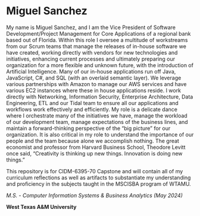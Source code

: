 # Miguel Sanchez

My name is Miguel Sanchez, and I am the Vice President of Software Development/Project Management for Core Applications of a regional bank based out of Florida. Within this role I oversee a multitude of workstreams from our Scrum teams that manage the releases of in-house software we have created, working directly with vendors for new technologies and initiatives, enhancing current processes and ultimately preparing our organization for a more flexible and unknown future, with the introduction of Artificial Intelligence. Many of our in-house applications run off Java, JavaScript, C#, and SQL (with an overlaid semantic layer). We leverage various partnerships with Amazon to manage our AWS services and have various EC2 instances where these in house applications reside. I work directly with Networking, Information Security, Enterprise Architecture, Data Engineering, ETL and our Tidal team to ensure all our applications and workflows work effectively and efficiently. My role is a delicate dance where I orchestrate many of the initiatives we have, manage the workload of our development team, manage expectations of the business lines, and maintain a forward-thinking perspective of the “big picture” for our organization. It is also critical in my role to understand the importance of our people and the team because alone we accomplish nothing. The great economist and professor from Harvard Business School, Theodore Levitt once said, “Creativity is thinking up new things. Innovation is doing new things.”


This repository is for CIDM-6395-70 Capstone and will contain all of my curriculum reflections as well as artifacts to substantiate my understanding and proficiency in the subjects taught in the MSCISBA program of WTAMU. 

*M.S. - Computer Information Systems & Business Analytics (May 2024)*

**West Texas A&M University**

